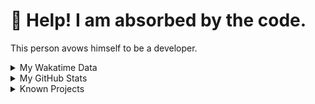 # 🥺 Help! I am absorbed by the code. 

This person avows himself to be a developer.

<details>

<summary>My Wakatime Data</summary>

<!--START_SECTION:waka-->
![Lines of code](https://img.shields.io/badge/From%20Hello%20World%20I%27ve%20Written-8.8%20million%20lines%20of%20code-blue)

**🐱 My GitHub Data** 

> 📦 743.6 kB Used in GitHub's Storage 
 > 
> 🏆 1,638 Contributions in the Year 2023
 > 
> 🚫 Not Opted to Hire
 > 
> 📜 87 Public Repositories 
 > 
> 🔑 25 Private Repositories 
 > 
**I'm an Early 🐤** 

```text
🌞 Morning                1761 commits        ██████░░░░░░░░░░░░░░░░░░░   24.61 % 
🌆 Daytime                2926 commits        ██████████░░░░░░░░░░░░░░░   40.89 % 
🌃 Evening                2398 commits        ████████░░░░░░░░░░░░░░░░░   33.52 % 
🌙 Night                  70 commits          ░░░░░░░░░░░░░░░░░░░░░░░░░   00.98 % 
```
📅 **I'm Most Productive on Wednesday** 

```text
Monday                   822 commits         ███░░░░░░░░░░░░░░░░░░░░░░   11.49 % 
Tuesday                  1201 commits        ████░░░░░░░░░░░░░░░░░░░░░   16.79 % 
Wednesday                1282 commits        ████░░░░░░░░░░░░░░░░░░░░░   17.92 % 
Thursday                 997 commits         ███░░░░░░░░░░░░░░░░░░░░░░   13.93 % 
Friday                   1071 commits        ████░░░░░░░░░░░░░░░░░░░░░   14.97 % 
Saturday                 960 commits         ███░░░░░░░░░░░░░░░░░░░░░░   13.42 % 
Sunday                   822 commits         ███░░░░░░░░░░░░░░░░░░░░░░   11.49 % 
```


**I Mostly Code in Go** 

```text
Go                       32 repos            ████████░░░░░░░░░░░░░░░░░   32.99 % 
Python                   21 repos            █████░░░░░░░░░░░░░░░░░░░░   21.65 % 
TeX                      6 repos             ██░░░░░░░░░░░░░░░░░░░░░░░   06.19 % 
Swift                    3 repos             █░░░░░░░░░░░░░░░░░░░░░░░░   03.09 % 
Rust                     2 repos             █░░░░░░░░░░░░░░░░░░░░░░░░   02.06 % 
```




 Last Updated on 18/12/2023 01:17:42 UTC
<!--END_SECTION:waka-->

</details>

<details>
 
 <summary>My GitHub Stats</summary>

[![CDFMLR's github stats](https://github-readme-stats.vercel.app/api?username=cdfmlr&count_private=true&show_icons=true)](https://github.com/anuraghazra/github-readme-stats)
 
</details>

<details>

<summary>Known Projects</summary>

[![Star History Chart](https://api.star-history.com/svg?repos=cdfmlr/pyflowchart,cdfmlr/muvtuber,cdfmlr/crud,cdfmlr/murecom-verse-1,cdfmlr/murecom-intro&type=Date)](https://star-history.com/#cdfmlr/pyflowchart&cdfmlr/muvtuber&cdfmlr/crud&cdfmlr/murecom-verse-1&cdfmlr/murecom-intro&Date)

 </details>

